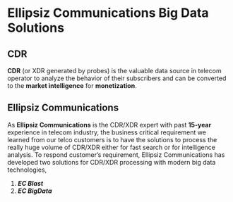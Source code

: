 # Ellipsiz Communications Big Data Solutions

## CDR
**CDR** (or XDR generated by probes) is the valuable data source in telecom operator to analyze the behavior of their subscribers and can be converted to the **market intelligence** for **monetization**.

## Ellipsiz Communications
As **Ellipsiz Communications** is the CDR/XDR expert with past **15-year** experience in telecom industry, the business critical requirement we learned from our telco customers is to have the solutions to process the really huge volume of CDR/XDR either for fast search or for intelligence analysis. To respond customer’s requirement, Ellipsiz Communications has developed two solutions for CDR/XDR processing with modern big data technologies, 
1. _**EC Blast**_
2. _**EC BigData**_
